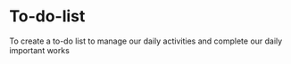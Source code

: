 # To-do-list
To create a to-do list to manage our daily activities and complete our daily important works
